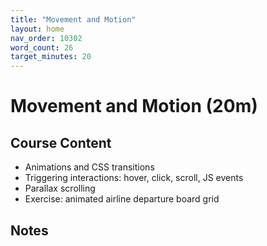 ```yaml
---
title: "Movement and Motion"
layout: home
nav_order: 10302
word_count: 26
target_minutes: 20
---
```

# Movement and Motion (20m)

## Course Content

- Animations and CSS transitions
- Triggering interactions: hover, click, scroll, JS events
- Parallax scrolling
- Exercise: animated airline departure board grid

## Notes













